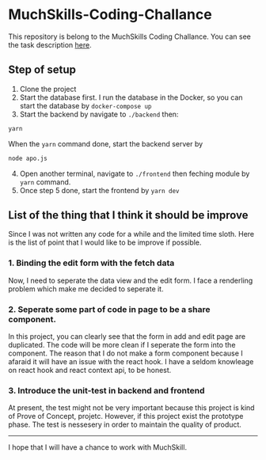 # MuchSkills-Coding-Challance

This repository is belong to the MuchSkills Coding Challance. You can see the task description [here](https://gitlab.com/muchskills/coding-challenge).

## Step of setup

1. Clone the project
2. Start the database first. I run the database in the Docker, so you can start the database by `docker-compose up`
3. Start the backend by navigate to `./backend` then:

```bash
yarn
```

When the `yarn` command done, start the backend server by

```bash
node apo.js
```

4. Open another terminal, navigate to `./frontend` then feching module by `yarn` command.
5. Once step 5 done, start the frontend by `yarn dev`

## List of the thing that I think it should be improve

Since I was not written any code for a while and the limited time sloth. Here is the list of point that I would like to be improve if possible.

### 1. Binding the edit form with the fetch data

Now, I need to seperate the data view and the edit form. I face a renderling problem which make me decided to seperate it.

### 2. Seperate some part of code in page to be a share component.

In this project, you can clearly see that the form in add and edit page are duplicated. The code will be more clean if I seperate the form into the component. The reason that I do not make a form component because I afaraid it will have an issue with the react hook. I have a seldom knowleage on react hook and react context api, to be honest.

### 3. Introduce the unit-test in backend and frontend

At present, the test might not be very important because this project is kind of Prove of Concept, projetc. However, if this project exist the prototype phase. The test is nessesery in order to maintain the quality of product.

---

I hope that I will have a chance to work with MuchSkill.

